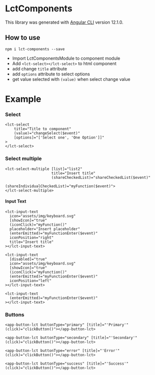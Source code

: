 # LctComponents

This library was generated with [Angular CLI](https://github.com/angular/angular-cli) version 12.1.0.

## How to use
```
npm i lct-components --save
```
- Import LctComponentsModule to component module
- Add ``<lct-select></lct-select>`` to html component
- add change ``title`` attribute
- add ``options`` attribute to select options
- get value selected with ``(value)`` when select change value

# Example
### Select
```
<lct-select 
    title="Title to component" 
    (value)="changeSelect($event)" 
    [options]="['Select one', 'One Option']]"
>
</lct-select>
```
### Select multiple
```
<lct-select-multiple [list]="list2"
                     title="Insert title"
                     (shareCheckedList)="shareCheckedList($event)"
                     (shareIndividualCheckedList)="myFunction($event)">
</lct-select-multiple>
```
#### Input Text
```
<lct-input-text
  icon="assets/img/keyboard.svg"
  [showIcon]="true"
  (iconClick)="myFunction()"
  placeholder="Insert placeholder"
  (enterEmitted)="myFunctionEnter($event)"
  iconPosition="right"
  title="Insert title"
></lct-input-text>

<lct-input-text
  [disabled]="true"
  icon="assets/img/keyboard.svg"
  [showIcon]="true"
  (iconClick)="myFunction()"
  (enterEmitted)="myFunctionEnter($event)"
  iconPosition="left"
></lct-input-text>

<lct-input-text
  (enterEmitted)="myFunctionEnter($event)"
></lct-input-text>
```
### Buttons
```
<app-button-lct buttonType="primary" [title]="'Primary'" (click)="clickButton()"></app-button-lct>

<app-button-lct buttonType="secondary" [title]="'Secondary'" (click)="clickButton()"></app-button-lct>

<app-button-lct buttonType="error" [title]="'Error'" (click)="clickButton()"></app-button-lct>

<app-button-lct buttonType="success" [title]="'Success'" (click)="clickButton()"></app-button-lct>
```

